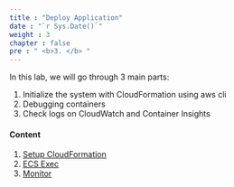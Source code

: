 ```yaml
---
title : "Deploy Application"
date : "`r Sys.Date()`"
weight : 3
chapter : false
pre : " <b>3. </b> "
---
```


In this lab, we will go through 3 main parts:

1. Initialize the system with CloudFormation using aws cli
2. Debugging containers
3. Check logs on CloudWatch and Container Insights

#### Content

1. [Setup CloudFormation](./3.1-run-cfn/)
2. [ECS Exec](./3.2-container-exec-cmd/)
3. [Monitor](./3.3-monitor/)
